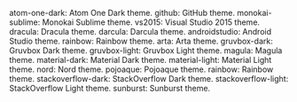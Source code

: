 atom-one-dark: Atom One Dark theme.
github: GitHub theme.
monokai-sublime: Monokai Sublime theme.
vs2015: Visual Studio 2015 theme.
dracula: Dracula theme.
darcula: Darcula theme.
androidstudio: Android Studio theme.
rainbow: Rainbow theme.
arta: Arta theme.
gruvbox-dark: Gruvbox Dark theme.
gruvbox-light: Gruvbox Light theme.
magula: Magula theme.
material-dark: Material Dark theme.
material-light: Material Light theme.
nord: Nord theme.
pojoaque: Pojoaque theme.
rainbow: Rainbow theme.
stackoverflow-dark: StackOverflow Dark theme.
stackoverflow-light: StackOverflow Light theme.
sunburst: Sunburst theme.